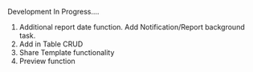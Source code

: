 Development In Progress....
1.  Additional report date function. Add Notification/Report background task.
2. Add in Table CRUD
3. Share Template functionality
4. Preview function
